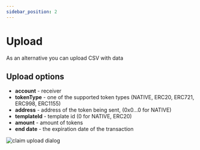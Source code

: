 ```yaml
---
sidebar_position: 2
---
```


# Upload

As an alternative you can upload CSV with data

## Upload options

- **account** - receiver
- **tokenType** - one of the supported token types (NATIVE, ERC20, ERC721, ERC998, ERC1155)
- **address** - address of the token being sent, (0x0...0 for NATIVE)
- **templateId** - template id (0 for NATIVE, ERC20)
- **amount** - amount of tokens
- **end date** - the expiration date of the transaction

![claim upload dialog](/img/admin/mechanics-simple/claim/claim_upload_dialog.png)
